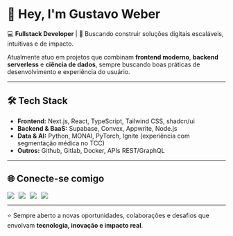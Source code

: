 # 👋 Hey, I'm Gustavo Weber

💻 **Fullstack Developer** | 🚀 Buscando construir soluções digitais escaláveis, intuitivas e de impacto.  

Atualmente atuo em projetos que combinam **frontend moderno**, **backend serverless** e **ciência de dados**, sempre buscando boas práticas de desenvolvimento e experiência do usuário.

---

## 🛠️ Tech Stack

- **Frontend:** Next.js, React, TypeScript, Tailwind CSS, shadcn/ui  
- **Backend & BaaS:** Supabase, Convex, Appwrite, Node.js  
- **Data & AI:** Python, MONAI, PyTorch, Ignite (experiência com segmentação médica no TCC)  
- **Outros:** Github, Gitlab, Docker, APIs REST/GraphQL  

---

## 🌐 Conecte-se comigo

<div style="display: flex; gap: 10px; flex-wrap: wrap;">
  <a href="https://www.linkedin.com/in/webercsl/" target="_blank">
    <img src="https://img.shields.io/badge/LinkedIn-%230077B5.svg?&style=for-the-badge&logo=linkedin&logoColor=white"/>
  </a>
  <a href="mailto:weber1.caxias@gmail.com">
    <img src="https://img.shields.io/badge/Gmail-D14836?style=for-the-badge&logo=gmail&logoColor=white"/>
  </a>
  <a href="https://www.instagram.com/webercsl1/" target="_blank">
    <img src="https://img.shields.io/badge/Instagram-%23E4405F.svg?&style=for-the-badge&logo=instagram&logoColor=white"/>
  </a>
  <a href="https://www.twitch.tv/webercsl" target="_blank">
    <img src="https://img.shields.io/badge/Twitch-9146FF?style=for-the-badge&logo=twitch&logoColor=white"/>
  </a>
</div>

---

⭐ Sempre aberto a novas oportunidades, colaborações e desafios que envolvam **tecnologia, inovação e impacto real**.  
